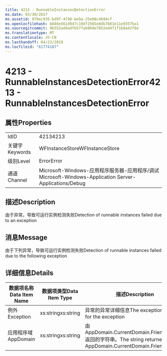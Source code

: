 ```yaml
---
title: 4213 - RunnableInstancesDetectionError
ms.date: 03/30/2017
ms.assetid: 979ec935-bd9f-4798-be9a-25e08c4b94cf
ms.openlocfilehash: b846e561d947c10df2565e8db7601e11e9357ba1
ms.sourcegitcommit: 9b552addadfb57fab0b9e7852ed4f1f1b8a42f8e
ms.translationtype: MT
ms.contentlocale: zh-CN
ms.lasthandoff: 04/23/2019
ms.locfileid: "61774187"
---
```

# <a name="4213---runnableinstancesdetectionerror"></a><span data-ttu-id="7d87b-102">4213 - RunnableInstancesDetectionError</span><span class="sxs-lookup"><span data-stu-id="7d87b-102">4213 - RunnableInstancesDetectionError</span></span>
## <a name="properties"></a><span data-ttu-id="7d87b-103">属性</span><span class="sxs-lookup"><span data-stu-id="7d87b-103">Properties</span></span>  
  
|||  
|-|-|  
|<span data-ttu-id="7d87b-104">Id</span><span class="sxs-lookup"><span data-stu-id="7d87b-104">ID</span></span>|<span data-ttu-id="7d87b-105">4213</span><span class="sxs-lookup"><span data-stu-id="7d87b-105">4213</span></span>|  
|<span data-ttu-id="7d87b-106">关键字</span><span class="sxs-lookup"><span data-stu-id="7d87b-106">Keywords</span></span>|<span data-ttu-id="7d87b-107">WFInstanceStore</span><span class="sxs-lookup"><span data-stu-id="7d87b-107">WFInstanceStore</span></span>|  
|<span data-ttu-id="7d87b-108">级别</span><span class="sxs-lookup"><span data-stu-id="7d87b-108">Level</span></span>|<span data-ttu-id="7d87b-109">Error</span><span class="sxs-lookup"><span data-stu-id="7d87b-109">Error</span></span>|  
|<span data-ttu-id="7d87b-110">通道</span><span class="sxs-lookup"><span data-stu-id="7d87b-110">Channel</span></span>|<span data-ttu-id="7d87b-111">Microsoft-Windows-应用程序服务器-应用程序/调试</span><span class="sxs-lookup"><span data-stu-id="7d87b-111">Microsoft-Windows-Application Server-Applications/Debug</span></span>|  
  
## <a name="description"></a><span data-ttu-id="7d87b-112">描述</span><span class="sxs-lookup"><span data-stu-id="7d87b-112">Description</span></span>  
 <span data-ttu-id="7d87b-113">由于异常，导致可运行实例检测失败</span><span class="sxs-lookup"><span data-stu-id="7d87b-113">Detection of runnable instances failed due to an exception</span></span>  
  
## <a name="message"></a><span data-ttu-id="7d87b-114">消息</span><span class="sxs-lookup"><span data-stu-id="7d87b-114">Message</span></span>  
 <span data-ttu-id="7d87b-115">由于下列异常，导致可运行实例检测失败</span><span class="sxs-lookup"><span data-stu-id="7d87b-115">Detection of runnable instances failed due to the following exception</span></span>  
  
## <a name="details"></a><span data-ttu-id="7d87b-116">详细信息</span><span class="sxs-lookup"><span data-stu-id="7d87b-116">Details</span></span>  
  
|<span data-ttu-id="7d87b-117">数据项名称</span><span class="sxs-lookup"><span data-stu-id="7d87b-117">Data Item Name</span></span>|<span data-ttu-id="7d87b-118">数据项类型</span><span class="sxs-lookup"><span data-stu-id="7d87b-118">Data Item Type</span></span>|<span data-ttu-id="7d87b-119">描述</span><span class="sxs-lookup"><span data-stu-id="7d87b-119">Description</span></span>|  
|--------------------|--------------------|-----------------|  
|<span data-ttu-id="7d87b-120">例外</span><span class="sxs-lookup"><span data-stu-id="7d87b-120">Exception</span></span>|<span data-ttu-id="7d87b-121">xs:string</span><span class="sxs-lookup"><span data-stu-id="7d87b-121">xs:string</span></span>|<span data-ttu-id="7d87b-122">异常的异常详细信息</span><span class="sxs-lookup"><span data-stu-id="7d87b-122">The exception details for the exception</span></span>|  
|<span data-ttu-id="7d87b-123">应用程序域</span><span class="sxs-lookup"><span data-stu-id="7d87b-123">AppDomain</span></span>|<span data-ttu-id="7d87b-124">xs:string</span><span class="sxs-lookup"><span data-stu-id="7d87b-124">xs:string</span></span>|<span data-ttu-id="7d87b-125">由 AppDomain.CurrentDomain.FriendlyName 返回的字符串。</span><span class="sxs-lookup"><span data-stu-id="7d87b-125">The string returned by AppDomain.CurrentDomain.FriendlyName.</span></span>|
